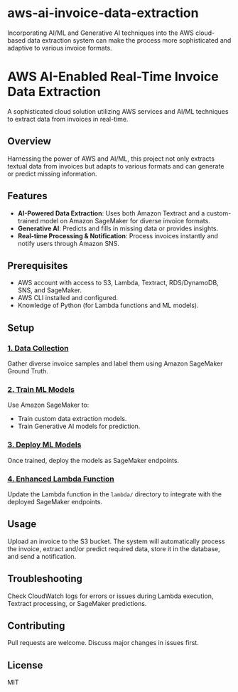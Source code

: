 # aws-ai-invoice-data-extraction
Incorporating AI/ML and Generative AI techniques into the AWS cloud-based data extraction system can make the process more sophisticated and adaptive to various invoice formats.

# AWS AI-Enabled Real-Time Invoice Data Extraction

A sophisticated cloud solution utilizing AWS services and AI/ML techniques to extract data from invoices in real-time.

## Overview

Harnessing the power of AWS and AI/ML, this project not only extracts textual data from invoices but adapts to various formats and can generate or predict missing information.

## Features

- **AI-Powered Data Extraction**: Uses both Amazon Textract and a custom-trained model on Amazon SageMaker for diverse invoice formats.
- **Generative AI**: Predicts and fills in missing data or provides insights.
- **Real-time Processing & Notification**: Process invoices instantly and notify users through Amazon SNS.

## Prerequisites

- AWS account with access to S3, Lambda, Textract, RDS/DynamoDB, SNS, and SageMaker.
- AWS CLI installed and configured.
- Knowledge of Python (for Lambda functions and ML models).

## Setup

### [1. Data Collection](./1_DATA_COLLECTION.md)

Gather diverse invoice samples and label them using Amazon SageMaker Ground Truth.

### [2. Train ML Models](./2_TRAINING_GUIDE.md)

Use Amazon SageMaker to:
   - Train custom data extraction models.
   - Train Generative AI models for prediction.

### [3. Deploy ML Models](./3_DEPLOYMENT_GUIDE.md)

Once trained, deploy the models as SageMaker endpoints.

### [4. Enhanced Lambda Function](./4_LAMBDA_INTEGRATION.md)

Update the Lambda function in the `lambda/` directory to integrate with the deployed SageMaker endpoints.

## Usage

Upload an invoice to the S3 bucket. The system will automatically process the invoice, extract and/or predict required data, store it in the database, and send a notification.

## Troubleshooting

Check CloudWatch logs for errors or issues during Lambda execution, Textract processing, or SageMaker predictions.

## Contributing

Pull requests are welcome. Discuss major changes in issues first.

## License

MIT
